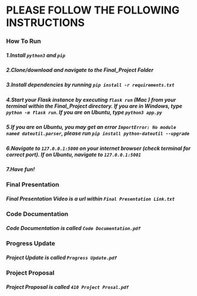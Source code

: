 # PLEASE FOLLOW THE FOLLOWING INSTRUCTIONS

### How To Run
##### 1.Install `python3` and `pip`
##### 2.Clone/download and navigate to the Final_Project Folder
##### 3.Install dependencies by running `pip install -r requirements.txt`
##### 4.Start your Flask instance by executing `flask run` (Mac ) from your terminal within the Final_Project directory. If you are in Windows, type `python -m flask run`. If you are on Ubuntu, type `python3 app.py`
##### 5.If you are on Ubuntu, you may get an error `ImportError: No module named dateutil.parser`, please run `pip install python-dateutil --upgrade`
##### 6.Navigate to `127.0.0.1:5000` on your internet browser (check terminal for correct port). If on Ubuntu, navigate to `127.0.0.1:5001`
##### 7.Have fun!

### Final Presentation 
##### Final Presentation Video is a url within `Final Presentation Link.txt`

### Code Documentation 
##### Code Documentation is called `Code Documentation.pdf`

### Progress Update
##### Project Update is called `Progress Update.pdf`

### Project Proposal
##### Project Proposal is called `410 Project Prosal.pdf`



